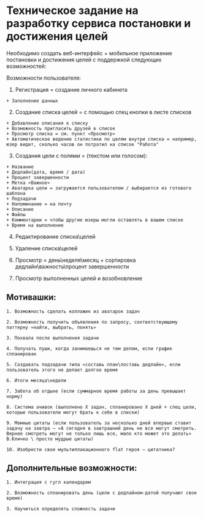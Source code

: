 # Техническое задание на разработку сервиса постановки и достижения целей
Необходимо создать веб-интерфейс + мобильное приложение постановки и достижения целей с поддержкой следующих возможностей:

Возможности пользователя:

  1. Регистрация = создание личного кабинета

    + Заполнение данных
    
  2. Создание списка целей = с помощью спец кнопки в листе списков

    + Добавление описания к списку
    + Возможность пригласить друзей в список
    + Просмотр списка = см. пункт «Просмотр»
    + Автоматическое ведение статистики по целям внутри списка = например, юзер видит, сколько часов он потратил на список "Работа"
    
  3. Создания цели с полями = (текстом или голосом):

    + Название
    + Дедлайн(дата, время / дата)
    + Процент завершенности
    + Метка «Важное» 
    + Аватарка цели = загружается пользователем / выбирается из готового шаблона 
    + Подзадачи
    + Напоминание = на почту
    + Описание
    + Файлы
    + Комментарии = чтобы другие юзеры могли оставлять в вашем списке
    + Время на выполнение
    
  4. Редактирование списка\целей
  5. Удаление списка\целей 

  6. Просмотр = день\неделя\месяц + сортировка дедлайн\важность\процент завершенности

  7. Просмотр выполненных целей и возобновление
## Мотивашки: 
    1. Возможность сделать коллажик из аватарок задач
    
    2. Возможность получить объявления по запросу, соответствующему паттерну «найти, выбрать, понять»
    
    3. Похвала после выполнения задачи
    
    4. Получать пуши, когда занимаешься не тем делом, если график спланирован
    
    5. Создавать подзадачи типа «составь план\поставь дедлайн», если пользователь этого не делает долгое время
    
    6. Итоги месяца\недели
    
    7. Забота об отдыхе (если суммарное время работы за день превышает норму)
    
    8. Система ачивок (выполнено X задач, спланировано X дней + спец цели, которые пользователи могут брать к себе в списки)
    
    9. Мемные цитаты (если пользователь за несколько дней впервые ставит задачу на завтра – «А сегодня в завтрашний день не все могут смотреть. Вернее смотреть могут не только лишь все, мало кто может это делать» В.Кличко \ просто мудрые цитаты)
    
    10. Изобрести свое мультиплакационного flat героя – цитатника?
## Дополнительные возможности:
    1. Интеграция с гугл календарем
    
    2. Возможность спланировать день (цели с дедлайном-датой получают свое время)
    
    3. Научиться определять сложность задачи
    
 
